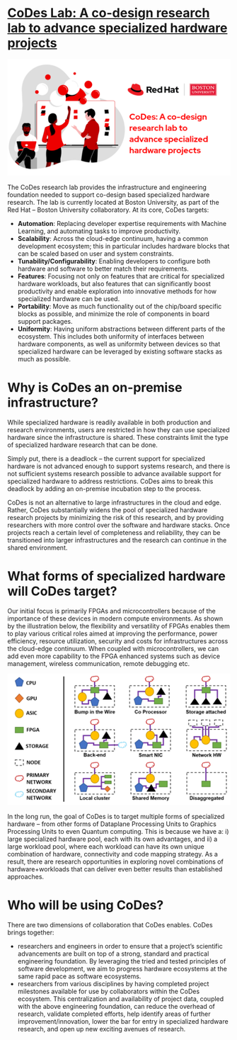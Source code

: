 # [CoDes Lab: A co-design research lab to advance specialized hardware projects](https://research.redhat.com/blog/research_project/codes-a-co-design-research-lab-to-advance-specialized-hardware-projects/)
<p align="center">
  <img src="https://github.com/rh-codes-lab/.github/blob/c9d6e3907bde4f4e28e7a6bbe46cc886c592f821/img/CoDes_banner.png" alt="CoDees banner" width="600">
</p>

The CoDes research lab provides the infrastructure and engineering foundation needed to support co-design based specialized hardware research. The lab is currently located at Boston University, as part of the Red Hat – Boston University collaboratory. At its core, CoDes targets:

- **Automation**: Replacing developer expertise requirements with Machine Learning, and automating tasks to improve productivity. 
- **Scalability**: Across the cloud-edge continuum, having a common development ecosystem; this in particular includes hardware blocks that can be scaled based on user and system constraints. 
- **Tunability/Configurability**: Enabling developers to configure both hardware and software to better match their requirements. 
- **Features**: Focusing not only on features that are critical for specialized hardware workloads, but also features that can significantly boost productivity and enable exploration into innovative methods for how specialized hardware can be used.
- **Portability**:  Move as much functionality out of the chip/board specific blocks as possible, and minimize the role of components in board support packages.
- **Uniformity**: Having uniform abstractions between different parts of the ecosystem. This includes both uniformity of interfaces between hardware components, as well as uniformity between devices so that specialized hardware can be leveraged by existing software stacks as much as possible.

# Why is CoDes an on-premise infrastructure?
While specialized hardware is readily available in both production and research environments, users are restricted in how they can use specialized hardware since the infrastructure is shared. These constraints limit the type of specialized hardware research that can be done.

Simply put, there is a deadlock –  the current support for specialized hardware is not advanced enough to support systems research, and there is not sufficient systems research possible to advance available support for specialized hardware to address restrictions. CoDes aims to break this deadlock by adding an on-premise incubation step to the process. 

CoDes is not an alternative to large infrastructures in the cloud and edge. Rather, CoDes substantially widens the pool of specialized hardware research projects by minimizing the risk of this research, and by providing researchers with more control over the software and hardware stacks. Once projects reach a certain level of completeness and reliability, they can be transitioned into larger infrastructures and the research can continue in the shared environment.

# What forms of specialized hardware will CoDes target?
Our initial focus is primarily FPGAs and microcontrollers because of the importance of these devices in modern compute environments. As shown by the illustration below, the flexibility and versatility of FPGAs enables them to play various critical roles aimed at improving the performance, power efficiency, resource utilization, security and costs for infrastructures across the cloud-edge continuum. When coupled with microcontrollers, we can add even more capability to the FPGA enhanced systems such as device management, wireless communication, remote debugging etc.

<p align="center">
  <img src="https://github.com/rh-codes-lab/.github/blob/c9d6e3907bde4f4e28e7a6bbe46cc886c592f821/img/fpga_taxonomy.png" width="600">
</p>

In the long run, the goal of CoDes is to target multiple forms of specialized hardware – from other forms of Dataplane Processing Units to Graphics Processing Units to even Quantum computing. This is because we have a: i) large specialized hardware pool, each with its own advantages, and ii) a large workload pool, where each workload can have its own unique combination of hardware, connectivity and code mapping strategy. As a result, there are research opportunities in exploring novel combinations of hardware+workloads that can deliver even better results than established approaches.
 

# Who will be using CoDes?
There are two dimensions of collaboration that CoDes enables. CoDes brings together:

- researchers and engineers in order to ensure that a project’s scientific advancements are built on top of a strong, standard and practical engineering foundation. By leveraging the tried and tested principles of software development, we aim to progress hardware ecosystems at the same rapid pace as software ecosystems.  
- researchers from various disciplines by having completed project milestones available for use by collaborators within the CoDes ecosystem. This centralization and availability of project data, coupled with the above engineering foundation, can reduce the overhead of research, validate completed efforts, help identify areas of further improvement/innovation, lower the bar for entry in specialized hardware research, and  open up new exciting avenues of research.
